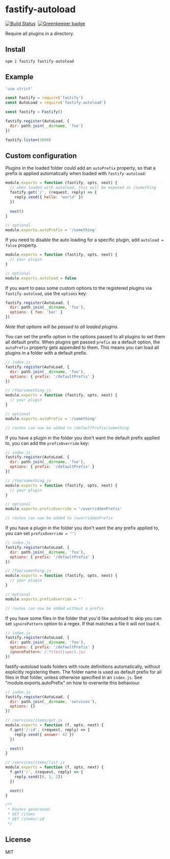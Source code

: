 # fastify-autoload

[![Build Status](https://travis-ci.org/fastify/fastify-autoload.svg?branch=master)](https://travis-ci.org/fastify/fastify-autoload)&nbsp;
[![Greenkeeper badge](https://badges.greenkeeper.io/fastify/fastify-autoload.svg)](https://greenkeeper.io/)

Require all plugins in a directory.

## Install

```
npm i fastify fastify-autoload
```

## Example

```js
'use strict'

const Fastify = require('fastify')
const AutoLoad = require('fastify-autoload')

const fastify = Fastify()

fastify.register(AutoLoad, {
  dir: path.join(__dirname, 'foo')
})

fastify.listen(3000)
```

## Custom configuration
Plugins in the loaded folder could add an `autoPrefix` property, so that
a prefix is applied automatically when loaded with `fastify-autoload`:

```js
module.exports = function (fastify, opts, next) {
  // when loaded with autoload, this will be exposed as /something
  fastify.get('/', (request, reply) => {
    reply.send({ hello: 'world' })
  })
  
  next()
}

// optional
module.exports.autoPrefix = '/something'
```

If you need to disable the auto loading for a specific plugin, add `autoload = false` property.
```js
module.exports = function (fastify, opts, next) {
  // your plugin
}

// optional
module.exports.autoload = false
```

If you want to pass some custom options to the registered plugins via `fastify-autoload`, use the `options` key:
```js
fastify.register(AutoLoad, {
  dir: path.join(__dirname, 'foo'),
  options: { foo: 'bar' }
})
```
*Note that options will be passed to all loaded plugins.*

You can set the prefix option in the options passed to all plugins to set them all default prefix.
When plugins get passed `prefix` as a default option, the `autoPrefix` property gets appended to them.
This means you can load all plugins in a folder with a default prefix.

```js
// index.js
fastify.register(AutoLoad, {
  dir: path.join(__dirname, 'foo'),
  options: { prefix: '/defaultPrefix' }
})

// /foo/something.js
module.exports = function (fastify, opts, next) {
  // your plugin
}

// optional
module.exports.autoPrefix = '/something'

// routes can now be added to /defaultPrefix/something
```

If you have a plugin in the folder you don't want the default prefix applied to, you can add the `prefixOverride` key:

```js
// index.js
fastify.register(AutoLoad, {
  dir: path.join(__dirname, 'foo'),
  options: { prefix: '/defaultPrefix' }
})

// /foo/something.js
module.exports = function (fastify, opts, next) {
  // your plugin
}

// optional
module.exports.prefixOverride = '/overriddenPrefix'

// routes can now be added to /overriddenPrefix
```

If you have a plugin in the folder you don't want the any prefix applied to, you can set `prefixOverride = ''`:

```js
// index.js
fastify.register(AutoLoad, {
  dir: path.join(__dirname, 'foo'),
  options: { prefix: '/defaultPrefix' }
})

// /foo/something.js
module.exports = function (fastify, opts, next) {
  // your plugin
}

// optional
module.exports.prefixOverride = ''

// routes can now be added without a prefix
```

If you have some files in the folder that you'd like autoload to skip you can set `ignorePattern` option to a regex. If
that matches a file it will not load it.

```js
// index.js
fastify.register(AutoLoad, {
  dir: path.join(__dirname, 'foo'),
  options: { prefix: '/defaultPrefix' }
  ignorePattern: /.*(test|spec).js/
})
```

fastify-autoload loads folders with route definitions automatically, without explicitly registering them. The folder name is used as default prefix for all files in that folder, unless otherwise specified in an `index.js`. See "module.exports.autoPrefix" on how to overwrite this behaviour.

```js
// index.js
fastify.register(AutoLoad, {
  dir: path.join(__dirname, 'services'),
  options: {}
})

// /services/items/get.js
module.exports = function (f, opts, next) {
  f.get('/:id', (request, reply) => {
    reply.send({ answer: 42 })
  })

  next()
}

// /services/items/list.js
module.exports = function (f, opts, next) {
  f.get('/', (request, reply) => {
    reply.send([0, 1, 2])
  })

  next()
}

/**
 * Routes generated:
 * GET /items
 * GET /items/:id
 */
```

## License

MIT

